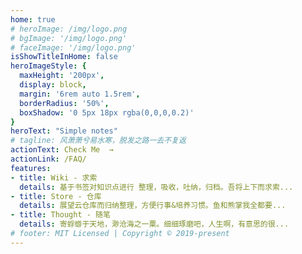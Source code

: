 ```yaml
---
home: true
# heroImage: /img/logo.png
# bgImage: '/img/logo.png'
# faceImage: '/img/logo.png'
isShowTitleInHome: false
heroImageStyle: {
  maxHeight: '200px',
  display: block,
  margin: '6rem auto 1.5rem',
  borderRadius: '50%',
  boxShadow: '0 5px 18px rgba(0,0,0,0.2)'
}
heroText: "Simple notes"
# tagline: 风萧萧兮易水寒，脱发之路一去不复返
actionText: Check Me  →
actionLink: /FAQ/
features:
- title: Wiki - 求索
  details: 基于书签对知识点进行 整理，吸收，吐纳，归档。吾将上下而求索...
- title: Store - 仓库
  details: 展望云仓库而归纳整理，方便行事&培养习惯。鱼和熊掌我全都要...
- title: Thought - 随笔
  details: 寄蜉蝣于天地，渺沧海之一粟。细细琢磨吧，人生啊，有意思的很...
# footer: MIT Licensed | Copyright © 2019-present
---
```


<template>
  <div class="footer">
    <i class="el-icon-time"></i>  {{time}}
  </div>
</template>

<script>
  import moment from 'moment'
  moment.locale('zh-cn')
  export default {
    data() {
      return {
        timer: null,
        time: moment().format('YYYY年MM月DD日 HH:mm:ss')
      };
    },
    methods: {
      getTime(){
        this.time = moment().format('YYYY年MM月DD日 HH:mm:ss')
      }
    },
    mounted() {
      this.timer = setInterval(this.getTime, 1000);
    },
     beforeDestroy() {
      clearInterval(this.timer);
    }
    
};
</script>


